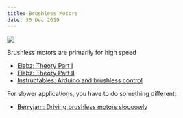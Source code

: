 ```yaml
---
title: Brushless Motors
date: 30 Dec 2019
---
```


![](https://hackaday.com/wp-content/uploads/2015/04/motor_main.jpg?w=800)

Brushless motors are primarily for high speed

- [Elabz: Theory Part I](https://elabz.com/brushless-dc-motor-with-arduino/)
- [Elabz: Theory Part II](http://elabz.com/bldc-motor-with-arduino-circuit-and-software/)
- [Instructables: Arduino and brushless control](http://www.instructables.com/id/BLDC-Motor-Control-with-Arduino-salvaged-HD-motor/)

For slower applications, you have to do something different:

- [Berryjam: Driving brushless motors sloooowly](http://www.berryjam.eu/2015/04/driving-bldc-gimbals-at-super-slow-speeds-with-arduino/)
